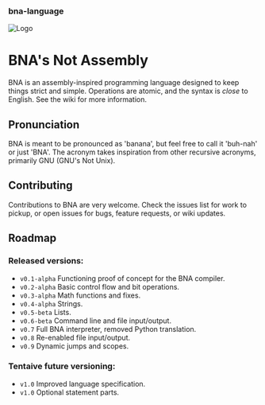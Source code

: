 ### bna-language

![Logo](https://github.com/jfmekker/bna-language/raw/master/logo.png)

# BNA's Not Assembly
BNA is an assembly-inspired programming language designed to keep things strict and simple. Operations are atomic, and the syntax is *close* to English. See the wiki for more information.

## Pronunciation
BNA is meant to be pronounced as 'banana', but feel free to call it 'buh-nah' or just 'BNA'.
The acronym takes inspiration from other recursive acronyms, primarily GNU (GNU's Not Unix).

## Contributing
Contributions to BNA are very welcome. Check the issues list for work to pickup, or open issues for bugs, feature requests, or wiki updates.

## Roadmap

### Released versions:

 - `v0.1-alpha` Functioning proof of concept for the BNA compiler.
 - `v0.2-alpha` Basic control flow and bit operations.
 - `v0.3-alpha` Math functions and fixes.
 - `v0.4-alpha` Strings.
 - `v0.5-beta`  Lists.
 - `v0.6-beta`  Command line and file input/output.
 - `v0.7`       Full BNA interpreter, removed Python translation.
 - `v0.8`       Re-enabled file input/output.
 - `v0.9`       Dynamic jumps and scopes.

### Tentaive future versioning:
 
 - `v1.0`       Improved language specification.
 - `v1.0`       Optional statement parts.
